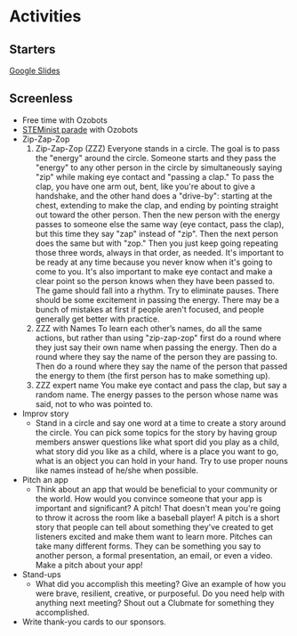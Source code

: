 # Activities

## Starters

[Google Slides](https://docs.google.com/presentation/d/1ZxkFTjXVx5EyF-P2CG3gV0U3dUskxzWrQPV9D9oA1Og/edit?usp=sharing)

## Screenless

- Free time with Ozobots
- [STEMinist parade](https://github.com/GWC-DCMB/ozobotLessons/tree/master/steminist_parade) with Ozobots
- Zip-Zap-Zop
    1.  Zip-Zap-Zop (ZZZ) Everyone stands in a circle. The goal is to pass the "energy" around the circle. Someone starts and they pass the "energy" to any other person in the circle by simultaneously saying "zip" while making eye contact and "passing a clap." To pass the clap, you have one arm out, bent, like you're about to give a handshake, and the other hand does a "drive-by": starting at the chest, extending to make the clap, and ending by pointing straight out toward the other person. Then the new person with the energy passes to someone else the same way (eye contact, pass the clap), but this time they say "zap" instead of "zip". Then the next person does the same but with "zop." Then you just keep going repeating those three words, always in that order, as needed. It's important to be ready at any time because you never know when it's going to come to you. It's also important to make eye contact and make a clear point so the person knows when they have been passed to. The game should fall into a rhythm. Try to eliminate pauses. There should be some excitement in passing the energy. There may be a bunch of mistakes at first if people aren't focused, and people generally get better with practice.
    1. ZZZ with Names To learn each other’s names, do all the same actions, but rather than using "zip-zap-zop" first do a round where they just say their own name when passing the energy. Then do a round where they say the name of the person they are passing to. Then do a round where they say the name of the person that passed the energy to them (the first person has to make something up).
    1. ZZZ expert name You make eye contact and pass the clap, but say a random name. The energy passes to the person whose name was said, not to who was pointed to.
- Improv story
    - Stand in a circle and say one word at a time to create a story around the circle. You can pick some topics for the story by having group members answer questions like what sport did you play as a child, what story did you like as a child, where is a place you want to go, what is an object you can hold in your hand. Try to use proper nouns like names instead of he/she when possible.
- Pitch an app
    - Think about an app that would be beneficial to your community or the world. How would you convince someone that your app is important and significant? A pitch! That doesn't mean you're going to throw it across the room like a baseball player! A pitch is a short story that people can tell about something they've created to get listeners excited and make them want to learn more. Pitches can take many different forms. They can be something you say to another person, a formal presentation, an email, or even a video. Make a pitch about your app!
- Stand-ups
    - What did you accomplish this meeting? Give an example of how you were brave, resilient, creative, or purposeful.  Do you need help with anything next meeting? Shout out a Clubmate for something they accomplished.
- Write thank-you cards to our sponsors.
